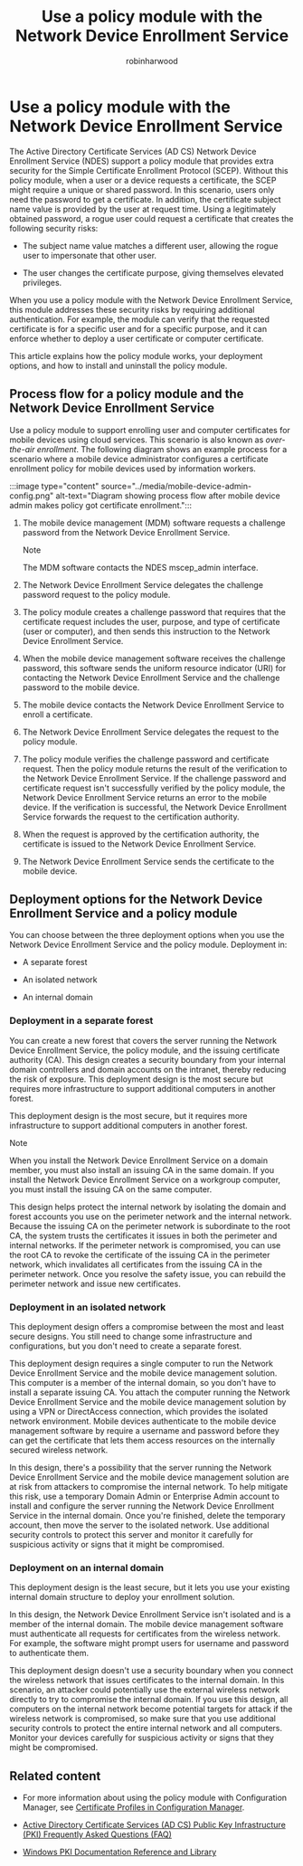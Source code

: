 ﻿---
title: Use a policy module with the Network Device Enrollment Service
description: Learn about the policy module and how it works. Understand how to install and uninstall the policy module for the Network Device Enrollment Service.
author: robinharwood
ms.topic: article
ms.author: mosagie
ms.date: 09/21/2023
---

# Use a policy module with the Network Device Enrollment Service

The Active Directory Certificate Services (AD CS) Network Device Enrollment Service (NDES) support a policy module that provides extra security for the Simple Certificate Enrollment Protocol (SCEP). Without this policy module, when a user or a device requests a certificate, the SCEP might require a unique or shared password. In this scenario, users only need the password to get a certificate. In addition, the certificate subject name value is provided by the user at request time. Using a legitimately obtained password, a rogue user could request a certificate that creates the following security risks:

- The subject name value matches a different user, allowing the rogue user to impersonate that other user.

- The user changes the certificate purpose, giving themselves elevated privileges.

When you use a policy module with the Network Device Enrollment Service, this module addresses these security risks by requiring additional authentication. For example, the module can verify that the requested certificate is for a specific user and for a specific purpose, and it can enforce whether to deploy a user certificate or computer certificate.

This article explains how the policy module works, your deployment options, and how to install and uninstall the policy module.

## Process flow for a policy module and the Network Device Enrollment Service

Use a policy module to support enrolling user and computer certificates for mobile devices using cloud services. This scenario is also known as *over-the-air enrollment*. The following diagram shows an example process for a scenario where a mobile device administrator configures a certificate enrollment policy for mobile devices used by information workers.

:::image type="content" source="../media/mobile-device-admin-config.png" alt-text="Diagram showing process flow after mobile device admin makes policy got certificate enrollment.":::

1. The mobile device management (MDM) software requests a challenge password from the Network Device Enrollment Service.

    > [!NOTE]
    > The MDM software contacts the NDES mscep_admin interface.

1. The Network Device Enrollment Service delegates the challenge password request to the policy module.

1. The policy module creates a challenge password that requires that the certificate request includes the user, purpose, and type of certificate (user or computer), and then sends this instruction to the Network Device Enrollment Service.

1. When the mobile device management software receives the challenge password, this software sends the uniform resource indicator (URI) for contacting the Network Device Enrollment Service and the challenge password to the mobile device.

1. The mobile device contacts the Network Device Enrollment Service to enroll a certificate.

1. The Network Device Enrollment Service delegates the request to the policy module.

1. The policy module verifies the challenge password and certificate request. Then the policy module returns the result of the verification to the Network Device Enrollment Service. If the challenge password and certificate request isn't successfully verified by the policy module, the Network Device Enrollment Service returns an error to the mobile device. If the verification is successful, the Network Device Enrollment Service forwards the request to the certification authority.

1. When the request is approved by the certification authority, the certificate is issued to the Network Device Enrollment Service.

1. The Network Device Enrollment Service sends the certificate to the mobile device.

## Deployment options for the Network Device Enrollment Service and a policy module

You can choose between the three deployment options when you use the Network Device Enrollment Service and the policy module. Deployment in:

- A separate forest

- An isolated network

- An internal domain

### Deployment in a separate forest

You can create a new forest that covers the server running the Network Device Enrollment Service, the policy module, and the issuing certificate authority (CA). This design creates a security boundary from your internal domain controllers and domain accounts on the intranet, thereby reducing the risk of exposure. This deployment design is the most secure but requires more infrastructure to support additional computers in another forest.

This deployment design is the most secure, but it requires more infrastructure to support additional computers in another forest.

> [!NOTE]
> When you install the Network Device Enrollment Service on a domain member, you must also install an issuing CA in the same domain.
> If you install the Network Device Enrollment Service on a workgroup computer, you must install the issuing CA on the same computer.

This design helps protect the internal network by isolating the domain and forest accounts you use on the perimeter network and the internal network. Because the issuing CA on the perimeter network is subordinate to the root CA, the system trusts the certificates it issues in both the perimeter and internal networks. If the perimeter network is compromised, you can use the root CA to revoke the certificate of the issuing CA in the perimeter network, which invalidates all certificates from the issuing CA in the perimeter network. Once you resolve the safety issue, you can rebuild the perimeter network and issue new certificates.

### Deployment in an isolated network

This deployment design offers a compromise between the most and least secure designs. You still need to change some infrastructure and configurations, but you don't need to create a separate forest.

This deployment design requires a single computer to run the Network Device Enrollment Service and the mobile device management solution. This computer is a member of the internal domain, so you don't have to install a separate issuing CA. You attach the computer running the Network Device Enrollment Service and the mobile device management solution by using a VPN or DirectAccess connection, which provides the isolated network environment. Mobile devices authenticate to the mobile device management software by require a username and password before they can get the certificate that lets them access resources on the internally secured wireless network.

In this design, there's a possibility that the server running the Network Device Enrollment Service and the mobile device management solution are at risk from attackers to compromise the internal network. To help mitigate this risk, use a temporary Domain Admin or Enterprise Admin account to install and configure the server running the Network Device Enrollment Service in the internal domain. Once you're finished, delete the temporary account, then move the server to the isolated network. Use additional security controls to protect this server and monitor it carefully for suspicious activity or signs that it might be compromised.

### Deployment on an internal domain

This deployment design is the least secure, but it lets you use your existing internal domain structure to deploy your enrollment solution.

In this design, the Network Device Enrollment Service isn't isolated and is a member of the internal domain. The mobile device management software must authenticate all requests for certificates from the wireless network. For example, the software might prompt users for username and password to authenticate them.

This deployment design doesn't use a security boundary when you connect the wireless network that issues certificates to the internal domain. In this scenario, an attacker could potentially use the external wireless network directly to try to compromise the internal domain. If you use this design, all computers on the internal network become potential targets for attack if the wireless network is compromised, so make sure that you use additional security controls to protect the entire internal network and all computers. Monitor your devices carefully for suspicious activity or signs that they might be compromised.

## Related content

- For more information about using the policy module with Configuration Manager, see [Certificate Profiles in Configuration Manager](/mem/configmgr/protect/deploy-use/introduction-to-certificate-profiles).

- [Active Directory Certificate Services (AD CS) Public Key Infrastructure (PKI) Frequently Asked Questions (FAQ)](https://aka.ms/adcsfaq)

- [Windows PKI Documentation Reference and Library](https://social.technet.microsoft.com/wiki/contents/articles/987.windows-pki-documentation-reference-and-library.aspx)
